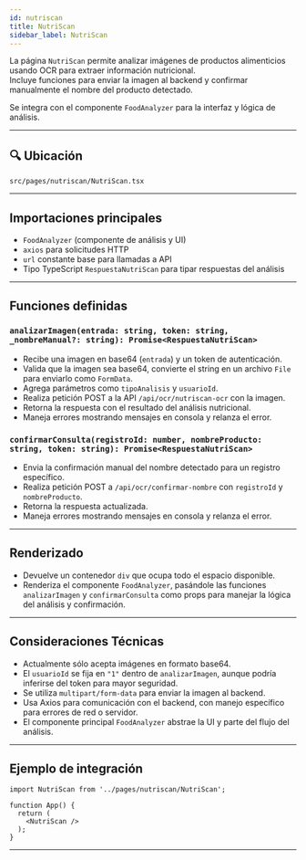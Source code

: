 ```yaml
---
id: nutriscan
title: NutriScan
sidebar_label: NutriScan
---
```


La página `NutriScan` permite analizar imágenes de productos alimenticios usando OCR para extraer información nutricional.  
Incluye funciones para enviar la imagen al backend y confirmar manualmente el nombre del producto detectado.  

Se integra con el componente `FoodAnalyzer` para la interfaz y lógica de análisis.

---
## 🔍 Ubicación

`src/pages/nutriscan/NutriScan.tsx`

---

## Importaciones principales
- `FoodAnalyzer` (componente de análisis y UI)
- `axios` para solicitudes HTTP
- `url` constante base para llamadas a API
- Tipo TypeScript `RespuestaNutriScan` para tipar respuestas del análisis

---

## Funciones definidas

### `analizarImagen(entrada: string, token: string, _nombreManual?: string): Promise<RespuestaNutriScan>`
- Recibe una imagen en base64 (`entrada`) y un token de autenticación.
- Valida que la imagen sea base64, convierte el string en un archivo `File` para enviarlo como `FormData`.
- Agrega parámetros como `tipoAnalisis` y `usuarioId`.
- Realiza petición POST a la API `/api/ocr/nutriscan-ocr` con la imagen.
- Retorna la respuesta con el resultado del análisis nutricional.
- Maneja errores mostrando mensajes en consola y relanza el error.

### `confirmarConsulta(registroId: number, nombreProducto: string, token: string): Promise<RespuestaNutriScan>`
- Envia la confirmación manual del nombre detectado para un registro específico.
- Realiza petición POST a `/api/ocr/confirmar-nombre` con `registroId` y `nombreProducto`.
- Retorna la respuesta actualizada.
- Maneja errores mostrando mensajes en consola y relanza el error.

---

## Renderizado

- Devuelve un contenedor `div` que ocupa todo el espacio disponible.
- Renderiza el componente `FoodAnalyzer`, pasándole las funciones `analizarImagen` y `confirmarConsulta` como props para manejar la lógica del análisis y confirmación.

---

## Consideraciones Técnicas
- Actualmente sólo acepta imágenes en formato base64.
- El `usuarioId` se fija en `"1"` dentro de `analizarImagen`, aunque podría inferirse del token para mayor seguridad.
- Se utiliza `multipart/form-data` para enviar la imagen al backend.
- Usa Axios para comunicación con el backend, con manejo específico para errores de red o servidor.
- El componente principal `FoodAnalyzer` abstrae la UI y parte del flujo del análisis.

---

## Ejemplo de integración

```tsx
import NutriScan from '../pages/nutriscan/NutriScan';

function App() {
  return (
    <NutriScan />
  );
}
````
---